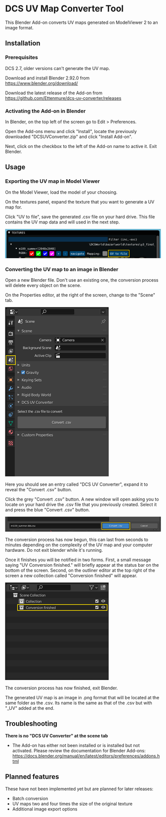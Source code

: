 # DCS UV Map Converter Tool

This Blender Add-on converts UV maps generated on ModelViewer 2 to an image format.

## Installation

### Prerequisites

DCS 2.7, older versions can't generate the UV map.

Download and install Blender 2.92.0 from https://www.blender.org/download/

Download the latest release of the Add-on from https://github.com/Ettenmure/dcs-uv-converter/releases

### Activating the Add-on in Blender

In Blender, on the top left of the screen go to Edit > Preferences.

Open the Add-ons menu and click "Install", locate the previously downloaded "DCSUVConverter.zip" and click "Install Add-on".

Next, click on the checkbox to the left of the Add-on name to active it. Exit Blender.

## Usage

### Exporting the UV map in Model Viewer

On the Model Viewer, load the model of your choosing.

On the textures panel, expand the texture that you want to generate a UV map for.

Click "UV to file", save the generated .csv file on your hard drive. This file contains the UV map data and will used in the next step.

![Readme0](./images/ReadmeImage0.PNG)

### Converting the UV map to an image in Blender

Open a new Blender file. Don't use an existing one, the conversion process will delete every object on the scene.

On the Properties editor, at the right of the screen, change to the "Scene" tab.

![Readme1](./images/ReadmeImage1.PNG)

Here you should see an entry called "DCS UV Converter", expand it to reveal the "Convert .csv" button.

Click the grey "Convert .csv" button. A new window will open asking you to locate on your hard drive the .csv file that you previously created.
Select it and press the blue "Convert .csv" button.

![Readme2](./images/ReadmeImage2.PNG)

The conversion process has now begun, this can last from seconds to minutes depending on the complexity of the UV map and your computer hardware. 
Do not exit blender while it's running.

Once it finishes you will be notified in two forms. First, a small message saying "UV Conversion finished." will briefly appear at the status bar on the bottom of the screen. 
Second, on the outliner editor at the top right of the screen a new collection called "Conversion finished" will appear.

![Readme3](./images/ReadmeImage3.PNG)

The conversion process has now finished, exit Blender.

The generated UV map is an image in .png format that will be located at the same folder as the .csv. Its name is the same as that of the .csv but with "_UV" added at the end.

## Troubleshooting

**There is no "DCS UV Converter" at the scene tab**

- The Add-on has either not been installed or is installed but not activated. Please review the documentation for Blender Add-ons:
https://docs.blender.org/manual/en/latest/editors/preferences/addons.html


## Planned features

These have not been implemented yet but are planned for later releases:

- Batch conversion
- UV maps two and four times the size of the original texture
- Additional image export options
